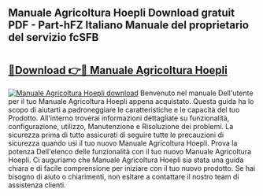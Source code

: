 ## Manuale Agricoltura Hoepli Download gratuit PDF - Part-hFZ Italiano Manuale del proprietario del servizio fcSFB

# <h2><a href="http://df9zuml.blite.top/?on=Manuale+Agricoltura+Hoepli">🔗Download 👉🔴 Manuale Agricoltura Hoepli</a></h2>

[![Manuale Agricoltura Hoepli download](https://i.imgur.com/lujVjoI.png)](http://df9zuml.blite.top/?on=Manuale+Agricoltura+Hoepli)
Benvenuto nel manuale Dell'utente per il tuo Manuale Agricoltura Hoepli appena acquistato. Questa guida ha lo scopo di aiutarti a padroneggiare le caratteristiche e le capacità del tuo Prodotto. All'interno troverai informazioni dettagliate su funzionalità, configurazione, utilizzo, Manutenzione e Risoluzione dei problemi. La sicurezza prima di tutto assicurati di seguire tutte le precauzioni di sicurezza quando usi il tuo nuovo Manuale Agricoltura Hoepli. Prova la potenza Dell'elenco delle funzionalità con il tuo nuovo Manuale Agricoltura Hoepli. Ci auguriamo che Manuale Agricoltura Hoepli sia stata una guida chiara e di facile comprensione per iniziare con il tuo nuovo prodotto. Se hai bisogno di aiuto o chiarimenti, non esitare a contattare il nostro team di assistenza clienti.
